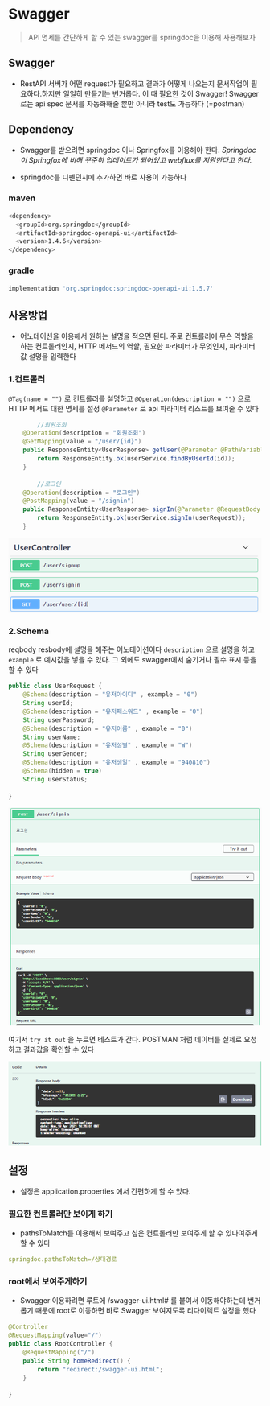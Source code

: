 # Swagger

> API 명세를 간단하게 할 수 있는 swagger를 springdoc을 이용해 사용해보자

## Swagger

* RestAPI 서버가 어떤 request가 필요하고 결과가 어떻게 나오는지 문서작업이 필요하다.하지만 일일히 만들기는 번거롭다. 이 때 필요한 것이 Swagger!
  Swagger로는 api spec 문서를 자동화해줄 뿐만 아니라 test도 가능하다 (=postman)

## Dependency

* Swagger를 받으려면 springdoc 이나 Springfox를 이용해야 한다.
  *Springdoc이 Springfox에 비해 꾸준히 업데이트가 되어있고 webflux를 지원한다고 한다.*

* springdoc를 디펜던시에 추가하면 바로 사용이 가능하다

### maven

```bash
<dependency>
  <groupId>org.springdoc</groupId>
  <artifactId>springdoc-openapi-ui</artifactId>
  <version>1.4.6</version>
</dependency>
```

### gradle

```bash
implementation 'org.springdoc:springdoc-openapi-ui:1.5.7'
```



## 사용방법

* 어노테이션을 이용해서 원하는 설명을 적으면 된다. 주로 컨트롤러에 무슨 역할을 하는 컨트롤러인지, HTTP 메서드의 역할, 필요한 파라미터가 무엇인지, 파라미터 값 설명을 입력한다

### 1.컨트롤러

`@Tag(name = "")` 로 컨트롤러를 설명하고
`@Operation(description = "")` 으로 HTTP 메서드 대한 명세를 설정
`@Parameter` 로 api 파라미터 리스트를 보여줄 수 있다

```java
    	//회원조회
    @Operation(description = "회원조회")
    @GetMapping(value = "/user/{id}")
    public ResponseEntity<UserResponse> getUser(@Parameter @PathVariable String id) {
        return ResponseEntity.ok(userService.findByUserId(id));
    }
    
        //로그인
    @Operation(description = "로그인")
    @PostMapping(value = "/signin")
    public ResponseEntity<UserResponse> signIn(@Parameter @RequestBody UserRequest userRequest) {
        return ResponseEntity.ok(userService.signIn(userRequest));
    }
```

![image](swagger.assets/image.png)

### 2.Schema

reqbody resbody에 설명을 해주는 어노테이션이다
`description` 으로 설명을 하고 `example` 로 예시값을 넣을 수 있다. 그 외에도 swagger에서 숨기거나 필수 표시 등을 할 수 있다

```java
public class UserRequest {
    @Schema(description = "유저아이디" , example = "0")
    String userId;
    @Schema(description = "유저패스워드" , example = "0")
    String userPassword;
    @Schema(description = "유저이름" , example = "0")
    String userName;
    @Schema(description = "유저성별" , example = "W")
    String userGender;
    @Schema(description = "유저생일" , example = "940810")
    @Schema(hidden = true)
    String userStatus;

}
```

![image-20210808234057793](swagger.assets/image-20210808234057793.png)

여기서 `try it out` 을 누르면 테스트가 간다. POSTMAN 처럼 데이터를 실제로 요청하고 결과값을 확인할 수 있다

![image-20210808234115950](swagger.assets/image-20210808234115950.png)

## 설정

* 설정은 application.properties 에서 간편하게 할 수 있다.

### 필요한 컨트롤러만 보이게 하기

* pathsToMatch를 이용해서 보여주고 싶은 컨트롤러만 보여주게 할 수 있다여주게 할 수 있다

```yaml
springdoc.pathsToMatch=/상대경로
```

### root에서 보여주게하기

* Swagger 이용하려면 루트에 /swagger-ui.html# 를 붙여서 이동해야하는데 번거롭기 때문에 root로 이동하면 바로 Swagger 보여지도록 리다이렉트 설정을 했다

```java
@Controller
@RequestMapping(value="/")
public class RootController {
    @RequestMapping("/")
    public String homeRedirect() {
        return "redirect:/swagger-ui.html";
    }

}
```

